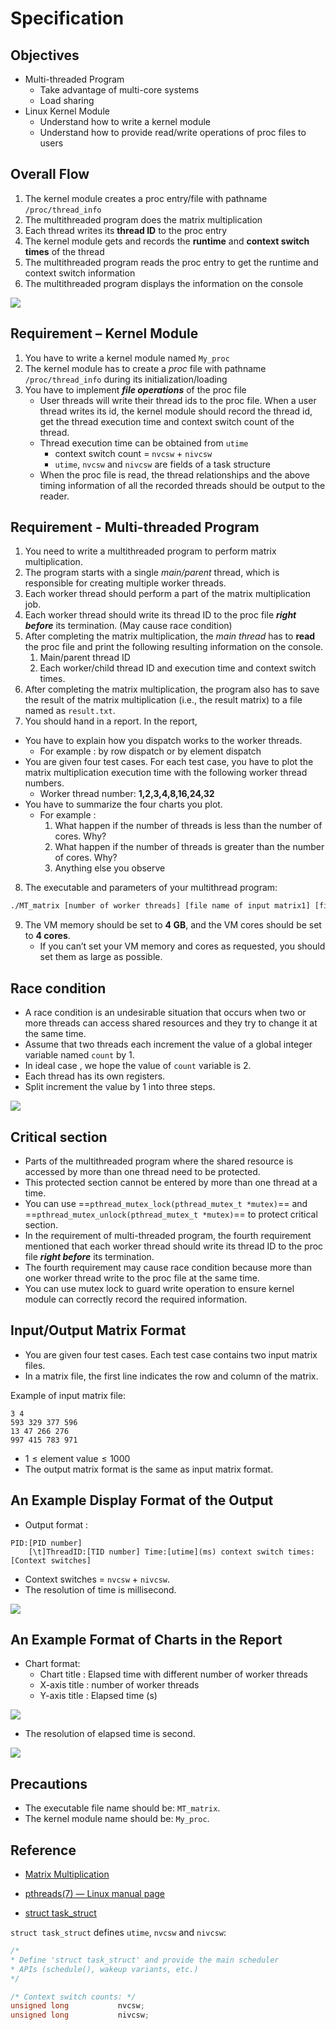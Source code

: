 # Specification
## Objectives
- Multi-threaded Program
    - Take advantage of multi-core systems
    - Load sharing
- Linux Kernel Module
    - Understand how to write a kernel module
    - Understand how to provide read/write operations of proc files to users


## Overall Flow
1. The kernel module creates a proc entry/file with pathname `/proc/thread_info`
2. The multithreaded program does the matrix multiplication
3. Each thread writes its **thread ID** to the proc entry
4. The kernel module gets and records the **runtime** and **context switch times** of the thread
5. The multithreaded program reads the proc entry to get the runtime and context switch information
6. The multithreaded program displays the information on the console

![](images/1.png)


## Requirement – Kernel Module
1. You have to write a kernel module named `My_proc`
2. The kernel module has to create a *proc* file with pathname `/proc/thread_info` during its initialization/loading
3. You have to implement ***file operations*** of the proc file
    - User threads will write their thread ids to the proc file. When a user thread writes its id, the kernel module should record the thread id, get the thread execution time and context switch count of the thread.
    - Thread execution time can be obtained from `utime`
        - context switch count = `nvcsw` + `nivcsw`
        - `utime`, `nvcsw` and `nivcsw` are fields of a task structure
    - When the proc file is read, the thread relationships and the above timing information of all the recorded threads should be output to the reader.


## Requirement - Multi-threaded Program
1. You need to write a multithreaded program to perform matrix multiplication.
2. The program starts with a single *main/parent* thread, which is responsible for creating multiple worker threads.
3. Each worker thread should perform a part of the matrix multiplication job.
4. Each worker thread should write its thread ID to the proc file ***right before*** its termination. (May cause race condition)
5. After completing the matrix multiplication, the *main thread* has to **read** the proc file and print the following resulting information on the console.
    1. Main/parent thread ID
    2. Each worker/child thread ID and execution time and context switch times.
6. After completing the matrix multiplication, the program also has to save the result of the matrix multiplication (i.e., the result matrix) to a file named as `result.txt`.
7. You should hand in a report. In the report,
- You have to explain how you dispatch works to the worker threads.
    - For example : by row dispatch or by element dispatch
- You are given four test cases. For each test case, you have to plot the matrix multiplication execution time with the following worker thread numbers.
    - Worker thread number: **1,2,3,4,8,16,24,32**
- You have to summarize the four charts you plot.
    - For example :
        1. What happen if the number of threads is less than the number of cores. Why?
        2. What happen if the number of threads is greater than the number of cores. Why?
        3. Anything else you observe
8. The executable and parameters of your multithread program:
```bash
./MT_matrix [number of worker threads] [file name of input matrix1] [file name of input matrix2]
```
9. The VM memory should be set to **4 GB**, and the VM cores should be set to **4 cores**.
    - If you can’t set your VM memory and cores as requested, you should set them as large as possible.

## Race condition
- A race condition is an undesirable situation that occurs when two or more threads can access shared resources and they try to change it at the same time.
- Assume that two threads each increment the value of a global integer variable named `count` by 1.
- In ideal case , we hope the value of `count` variable is 2.
- Each thread has its own registers.
- Split increment the value by 1 into three steps.

![](images/2.png)


## Critical section
- Parts of the multithreaded program where the shared resource is accessed by more than one thread need to be protected.
- This protected section cannot be entered by more than one thread at a time.
- You can use ==`pthread_mutex_lock(pthread_mutex_t *mutex)`== and
==`pthread_mutex_unlock(pthread_mutex_t *mutex)`== to protect critical section.
- In the requirement of multi-threaded program, the fourth requirement mentioned that each worker thread should write its thread ID to the proc file ***right before*** its termination.
- The fourth requirement may cause race condition because more than one worker thread write to the proc file at the same time.
- You can use mutex lock to guard write operation to ensure kernel module can correctly record the required information.

## Input/Output Matrix Format
- You are given four test cases. Each test case contains two input matrix files.
- In a matrix file, the first line indicates the row and column of the matrix.

Example of input matrix file:
```
3 4
593 329 377 596
13 47 266 276
997 415 783 971
```

- $1 \le \text{element value} \le 1000$
- The output matrix format is the same as input matrix format.

## An Example Display Format of the Output
- Output format : 
```
PID:[PID number]
    [\t]ThreadID:[TID number] Time:[utime](ms) context switch times:[Context switches]
```
- Context switches = `nvcsw` + `nivcsw`.
- The resolution of time is millisecond.

![](images/3.png)

## An Example Format of Charts in the Report
- Chart format:
    - Chart title : Elapsed time with different number of worker threads
    - X-axis title : number of worker threads
    - Y-axis title : Elapsed time (s)

![](images/4.png)

- The resolution of elapsed time is second.

![](images/5.png)


## Precautions
- The executable file name should be: `MT_matrix`.
- The kernel module name should be: `My_proc`.


## Reference
- [Matrix Multiplication](https://en.wikipedia.org/wiki/Matrix_multiplication)

- [pthreads(7) — Linux manual page](https://man7.org/linux/man-pages/man7/pthreads.7.html)

- [struct task_struct](https://elixir.bootlin.com/linux/v5.15.42/source/include/linux/sched.h)

`struct task_struct` defines `utime`, `nvcsw` and `nivcsw`:
```c
/*
* Define 'struct task_struct' and provide the main scheduler
* APIs (schedule(), wakeup variants, etc.)
*/

/* Context switch counts: */
unsigned long			nvcsw;
unsigned long			nivcsw;
```